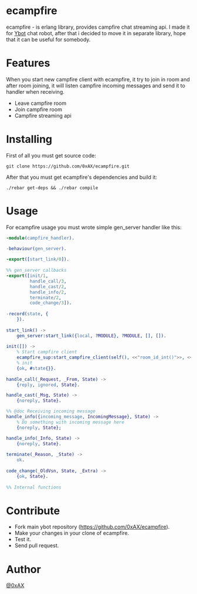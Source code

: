 ecampfire
===========

ecampfire - is erlang library, provides campfire chat streaming api. I made it for [Ybot](https://github.com/0xAX/Ybot) chat robot, after that i decided to move it in separate library, hope that it can be useful for somebody.

Features
=========

When you start new campfire client with ecampfire, it try to join in room and after room joining, it will listen campfire incoming messages and send it to handler when receiving.

  * Leave campfire room 
  * Join campfire room
  * Campfire streaming api

Installing
=============

First of all you must get source code:

```
git clone https://github.com/0xAX/ecampfire.git
```

After that you must get ecampfire's dependencies and build it:

```
./rebar get-deps && ./rebar compile
```

Usage
===========

For ecampfire usage you must wrote simple gen_server handler like this:

```erlang
-module(campfire_handler).

-behaviour(gen_server).
 
-export([start_link/0]).
 
%% gen_server callbacks
-export([init/1,
         handle_call/3,
         handle_cast/2,
         handle_info/2,
         terminate/2,
         code_change/3]).
 
-record(state, {
    }).
 
start_link() ->
    gen_server:start_link({local, ?MODULE}, ?MODULE, [], []).
 
init([]) ->
	% Start campfire client
	ecampfire_sup:start_campfire_client(self(), <<"room_id_int()">>, <<"your_token">>, <<"campfire_sub_domain">>),
	% init
    {ok, #state{}}.
 
handle_call(_Request, _From, State) ->
    {reply, ignored, State}.

handle_cast(_Msg, State) ->
    {noreply, State}.

%% @doc Receiving incoming message
handle_info({incoming_message, IncomingMessage}, State) ->
	% Do something with incoming message here
    {noreply, State};

handle_info(_Info, State) ->
    {noreply, State}.
 
terminate(_Reason, _State) ->
    ok.
 
code_change(_OldVsn, State, _Extra) ->
    {ok, State}.
 
%% Internal functions
```

Contribute
============

  * Fork main ybot repository (https://github.com/0xAX/ecampfire).
  * Make your changes in your clone of ecampfire.
  * Test it.
  * Send pull request.

Author
========

[@0xAX](https://twitter.com/0xAX)